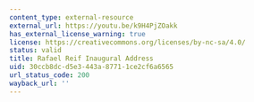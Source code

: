 ```yaml
---
content_type: external-resource
external_url: https://youtu.be/k9H4PjZOakk
has_external_license_warning: true
license: https://creativecommons.org/licenses/by-nc-sa/4.0/
status: valid
title: Rafael Reif Inaugural Address
uid: 30ccb8dc-d5e3-443a-8771-1ce2cf6a6565
url_status_code: 200
wayback_url: ''
---
```

